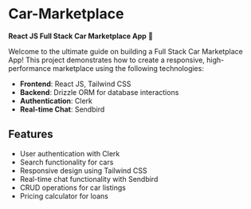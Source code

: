 # Car-Marketplace

**React JS Full Stack Car Marketplace App** 🚗

Welcome to the ultimate guide on building a Full Stack Car Marketplace App! This project demonstrates how to create a responsive, high-performance marketplace using the following technologies:

-   **Frontend**: React JS, Tailwind CSS
-   **Backend**: Drizzle ORM for database interactions
-   **Authentication**: Clerk
-   **Real-time Chat**: Sendbird

## Features

-   User authentication with Clerk
-   Search functionality for cars
-   Responsive design using Tailwind CSS
-   Real-time chat functionality with Sendbird
-   CRUD operations for car listings
-   Pricing calculator for loans
